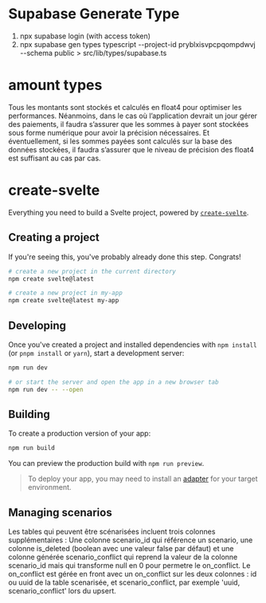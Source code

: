 # Supabase Generate Type

1. npx supabase login (with access token)
2. npx supabase gen types typescript --project-id pryblxisvpcpqompdwvj --schema public > src/lib/types/supabase.ts

# amount types

Tous les montants sont stockés et calculés en float4 pour optimiser les performances. Néanmoins, dans le cas où l’application devrait un jour gérer des paiements, il faudra s’assurer que les sommes à payer sont stockées sous forme numérique pour avoir la précision nécessaires. Et éventuellement, si les sommes payées sont calculés sur la base des données stockées, il faudra s’assurer que le niveau de précision des float4 est suffisant au cas par cas.

# create-svelte

Everything you need to build a Svelte project, powered by [`create-svelte`](https://github.com/sveltejs/kit/tree/master/packages/create-svelte).

## Creating a project

If you're seeing this, you've probably already done this step. Congrats!

```bash
# create a new project in the current directory
npm create svelte@latest

# create a new project in my-app
npm create svelte@latest my-app
```

## Developing

Once you've created a project and installed dependencies with `npm install` (or `pnpm install` or `yarn`), start a development server:

```bash
npm run dev

# or start the server and open the app in a new browser tab
npm run dev -- --open
```

## Building

To create a production version of your app:

```bash
npm run build
```

You can preview the production build with `npm run preview`.

> To deploy your app, you may need to install an [adapter](https://kit.svelte.dev/docs/adapters) for your target environment.

## Managing scenarios

Les tables qui peuvent être scénarisées incluent trois colonnes supplémentaires : Une colonne scenario_id qui référence un scenario, une colonne is_deleted (boolean avec une valeur false par défaut) et une colonne générée scenario_conflict qui reprend la valeur de la colonne scenario_id mais qui transforme null en 0 pour permetre le on_conflict. Le on_conflict est gérée en front avec un on_conflict sur les deux colonnes : id ou uuid de la table scenarisée, et scenario_conflict, par exemple 'uuid, scenario_conflict' lors du upsert.
